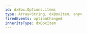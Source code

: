 ```yaml
---
id: dxBox.Options.items
type: Array<String, dxBoxItem, any>
firedEvents: optionChanged
inheritsType: dxBoxItem
---
```


